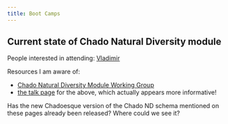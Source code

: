 ```yaml
---
title: Boot Camps
---
```


Current state of Chado Natural Diversity module
-----------------------------------------------

People interested in attending: [Vladimir](User:Vg34 "wikilink")

Resources I am aware of:

-   [Chado Natural Diversity Module Working
    Group](http://gmod.org/wiki/Chado_Natural_Diversity_Module_Working_Group)
-   [the talk
    page](http://gmod.org/wiki/Talk:Chado_Natural_Diversity_Module_Working_Group)
    for the above, which actually appears more informative!

Has the new Chadoesque version of the Chado ND schema mentioned on these
pages already been released? Where could we see it?
